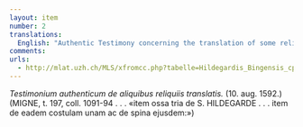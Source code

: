 ```yaml
---
layout: item
number: 2
translations:
  English: "Authentic Testimony concerning the translation of some relics. Aug. 10, 1592.  (...\"item: three bones of St. Hildegard...item: one of her ribs and a piece of her spine\".) [Trans. J. Docking]"
comments:
urls:
  - http://mlat.uzh.ch/MLS/xfromcc.php?tabelle=Hildegardis_Bingensis_cps2&rumpfid=Hildegardis_Bingensis_cps2,%20Vita%20S.%20Ruperti,%20%20%20%20%20p3&id=Hildegardis_Bingensis_cps2,%20Vita%20S.%20Ruperti,%20%20%20%20%20p3&level=2&corpus=2&current_title=Vita%20
---
```


<em>Testimonium authenticum de aliquibus reliquiis translatis.</em> (10. aug. 1592.) (MIGNE, t. 197, coll. 1091-94 . . . «item ossa tria de S. HILDEGARDE . . . item de eadem costulam unam ac de spina ejusdem:»)
